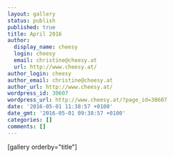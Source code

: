 ```yaml
---
layout: gallery
status: publish
published: true
title: April 2016
author:
  display_name: cheesy
  login: cheesy
  email: christine@cheesy.at
  url: http://www.cheesy.at/
author_login: cheesy
author_email: christine@cheesy.at
author_url: http://www.cheesy.at/
wordpress_id: 30607
wordpress_url: http://www.cheesy.at/?page_id=30607
date: '2016-05-01 11:38:57 +0100'
date_gmt: '2016-05-01 09:38:57 +0100'
categories: []
comments: []
---
```

[gallery orderby="title"]
